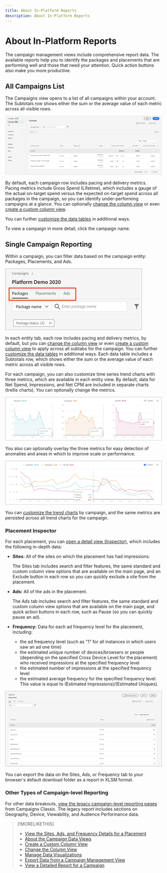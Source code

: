 ```yaml
---
title: About In-Platform Reports
description: About In-Platform Reports
---
```


# About In-Platform Reports

<!-- rename "About Performance Reports in Campaign Management Views?" -->
The campaign management views include comprehensive report data. The available reports help you to identify the packages and placements that are performing well and those that need your attention. Quick action buttons also make you more productive.

## All Campaigns List

The Campaigns view opens to a list of all campaigns within your account. The Subtotals row shows either the sum or the average value of each metric across all visible rows.

![Campaigns list](/help/dsp/assets/campaigns-list.png)

By default, each campaign row includes pacing and delivery metrics. Pacing metrics include Gross Spend (Lifetime), which includes a gauge of the actual on-target spend versus the expected on-target spend across all packages in the campaign, so you can identify under-performing campaigns at a glance. You can optionally [change the column view](column-view-change.md) or even [create a custom column view](column-view-create.md).

You can further [customize the data tables](campaign-data-views-about.md) in additional ways.

To view a campaign in more detail, click the campaign name.

## Single Campaign Reporting

Within a campaign, you can filter data based on the campaign entity: Packages, Placements, and Ads.

![Campaign entity tabs](/help/dsp/assets/campaign-subtabs.png)

In each entity tab, each row includes pacing and delivery metrics, by default, but you can [change the column view](column-view-change.md) or even [create a custom column view](column-view-create.md) to apply across all subtabs for the campaign. You can further [customize the data tables](campaign-data-views-about.md) in additional ways. Each data table includes a Subtotals row, which shows either the sum or the average value of each metric across all visible rows.

For each campaign, you can also customize time series trend charts with three metrics, which are available in each entity view. By default, data for Net Spend, Impressions, and Net CPM are included in separate charts (trellis charts). You can optionally change the metrics.

![separate trend charts for three metrics](/help/dsp/assets/trend-chart-separate.png)

You also can optionally overlay the three metrics for easy detection of anomalies and areas in which to improve scale or performance.

![trend chart with overlay](/help/dsp/assets/trend-chart.png)

You can [customize the trend charts](campaign-data-visualization-manage.md) by campaign, and the same metrics are persisted across all trend charts for the campaign.

### Placement Inspector

For each placement, you can [open a detail view (Inspector)](placement-details-view.md), which includes the following in-depth data:

* **Sites:** All of the sites on which the placement has had impressions.

   The Sites tab includes search and filter features, the same standard and custom column view options that are available on the main page, and an Exclude button in each row so you can quickly exclude a site from the placement.

* **Ads:** All of the ads in the placement.

   The Ads tab includes search and filter features, the same standard and custom column view options that are available on the main page, and quick action buttons in each row, such as Pause (so you can quickly pause an ad).

* **Frequency:** Data for each ad frequency level for the placement, including:
    * the ad frequency level (such as "1" for all instances in which users saw an ad one time)
    * the estimated unique number of devices/browsers or people (depending on the specified Cross Device Level for the placement) who received impressions at the specified frequency level
    * the estimated number of impressions at the specified frequency level
    * the estimated average frequency for the specified frequency level. This value is equal to (Estimated Impressions)/(Estimated Uniques).

![placement Inspector](/help/dsp/assets/placement-inspector-sites.png)

You can export the data on the Sites, Ads, or Frequency tab to your browser's default download folder as a report in XLSM format.

### Other Types of Campaign-level Reporting

For other data breakouts, [view the legacy campaign-level reporting pages](/help/dsp/campaign-management/campaigns/campaign-view-report.md) from Campaigns Classic. The legacy report includes sections on Geography, Device, Viewability, and Audience Performance data.

>[!MORELIKETHIS]
>
>* [View the Sites, Ads, and Frequency Details for a Placement](placement-details-view.md)
>* [About the Campaign Data Views](campaign-data-views-about.md)
>* [Create a Custom Column View](column-view-create.md)
>* [Change the Column View](column-view-change.md)
>* [Manage Data Visualizations](campaign-data-visualization-manage.md)
>* [Export Data from a Campaign Management View](campaign-export-data.md)
>* [View a Detailed Report for a Campaign](/help/dsp/campaign-management/campaigns/campaign-view-report.md)
